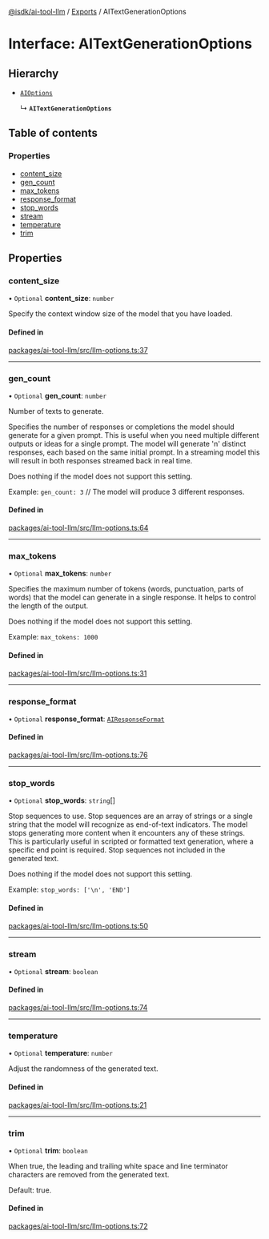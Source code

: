 [@isdk/ai-tool-llm](../README.md) / [Exports](../modules.md) / AITextGenerationOptions

# Interface: AITextGenerationOptions

## Hierarchy

- [`AIOptions`](AIOptions.md)

  ↳ **`AITextGenerationOptions`**

## Table of contents

### Properties

- [content\_size](AITextGenerationOptions.md#content_size)
- [gen\_count](AITextGenerationOptions.md#gen_count)
- [max\_tokens](AITextGenerationOptions.md#max_tokens)
- [response\_format](AITextGenerationOptions.md#response_format)
- [stop\_words](AITextGenerationOptions.md#stop_words)
- [stream](AITextGenerationOptions.md#stream)
- [temperature](AITextGenerationOptions.md#temperature)
- [trim](AITextGenerationOptions.md#trim)

## Properties

### content\_size

• `Optional` **content\_size**: `number`

Specify the context window size of the model that you have loaded.

#### Defined in

[packages/ai-tool-llm/src/llm-options.ts:37](https://github.com/isdk/ai-tool-llm.js/blob/323bb4f20017330924e68fa90789c4fbed81c277/src/llm-options.ts#L37)

___

### gen\_count

• `Optional` **gen\_count**: `number`

Number of texts to generate.

Specifies the number of responses or completions the model should generate for a given prompt.
This is useful when you need multiple different outputs or ideas for a single prompt.
The model will generate 'n' distinct responses, each based on the same initial prompt.
In a streaming model this will result in both responses streamed back in real time.

Does nothing if the model does not support this setting.

Example: `gen_count: 3` // The model will produce 3 different responses.

#### Defined in

[packages/ai-tool-llm/src/llm-options.ts:64](https://github.com/isdk/ai-tool-llm.js/blob/323bb4f20017330924e68fa90789c4fbed81c277/src/llm-options.ts#L64)

___

### max\_tokens

• `Optional` **max\_tokens**: `number`

Specifies the maximum number of tokens (words, punctuation, parts of words) that the model can generate in a single response.
It helps to control the length of the output.

Does nothing if the model does not support this setting.

Example: `max_tokens: 1000`

#### Defined in

[packages/ai-tool-llm/src/llm-options.ts:31](https://github.com/isdk/ai-tool-llm.js/blob/323bb4f20017330924e68fa90789c4fbed81c277/src/llm-options.ts#L31)

___

### response\_format

• `Optional` **response\_format**: [`AIResponseFormat`](AIResponseFormat.md)

#### Defined in

[packages/ai-tool-llm/src/llm-options.ts:76](https://github.com/isdk/ai-tool-llm.js/blob/323bb4f20017330924e68fa90789c4fbed81c277/src/llm-options.ts#L76)

___

### stop\_words

• `Optional` **stop\_words**: `string`[]

Stop sequences to use.
Stop sequences are an array of strings or a single string that the model will recognize as end-of-text indicators.
The model stops generating more content when it encounters any of these strings.
This is particularly useful in scripted or formatted text generation, where a specific end point is required.
Stop sequences not included in the generated text.

Does nothing if the model does not support this setting.

Example: `stop_words: ['\n', 'END']`

#### Defined in

[packages/ai-tool-llm/src/llm-options.ts:50](https://github.com/isdk/ai-tool-llm.js/blob/323bb4f20017330924e68fa90789c4fbed81c277/src/llm-options.ts#L50)

___

### stream

• `Optional` **stream**: `boolean`

#### Defined in

[packages/ai-tool-llm/src/llm-options.ts:74](https://github.com/isdk/ai-tool-llm.js/blob/323bb4f20017330924e68fa90789c4fbed81c277/src/llm-options.ts#L74)

___

### temperature

• `Optional` **temperature**: `number`

Adjust the randomness of the generated text.

#### Defined in

[packages/ai-tool-llm/src/llm-options.ts:21](https://github.com/isdk/ai-tool-llm.js/blob/323bb4f20017330924e68fa90789c4fbed81c277/src/llm-options.ts#L21)

___

### trim

• `Optional` **trim**: `boolean`

When true, the leading and trailing white space and line terminator characters
are removed from the generated text.

Default: true.

#### Defined in

[packages/ai-tool-llm/src/llm-options.ts:72](https://github.com/isdk/ai-tool-llm.js/blob/323bb4f20017330924e68fa90789c4fbed81c277/src/llm-options.ts#L72)
